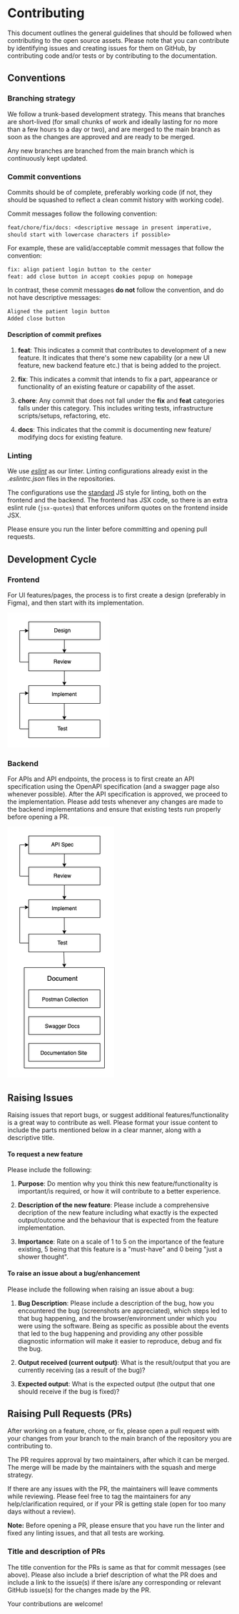 # Contributing

This document outlines the general guidelines that should be followed when contributing to the open source assets.
Please note that you can contribute by identifying issues and creating issues for them on GitHub, by contributing code and/or tests or by contributing to the documentation.

## Conventions

### Branching strategy

We follow a trunk-based development strategy. This means that branches are short-lived (for small chunks of work and ideally lasting for no more than a few hours to a day or two), and are merged to the main branch as soon as the changes are approved and are ready to be merged.

Any new branches are branched from the main branch which is continuously kept updated.

### Commit conventions

Commits should be of complete, preferably working code (if not, they should be squashed to reflect a clean commit history with working code).

Commit messages follow the following convention:

```
feat/chore/fix/docs: <descriptive message in present imperative, should start with lowercase characters if possible>
```

For example, these are valid/acceptable commit messages that follow the convention:

```
fix: align patient login button to the center
feat: add close button in accept cookies popup on homepage
```

In contrast, these commit messages **do not** follow the convention, and do not have descriptive messages:

```
Aligned the patient login button
Added close button
```

#### Description of commit prefixes

1. **feat**: This indicates a commit that contributes to development of a new feature. It indicates that there's some new capability (or a new UI feature, new backend feature etc.) that is being added to the project.

2. **fix**: This indicates a commit that intends to fix a part, appearance or functionality of an existing feature or capability of the asset.

3. **chore**: Any commit that does not fall under the **fix** and **feat** categories falls under this category. This includes writing tests, infrastructure scripts/setups, refactoring, etc.

4. **docs**: This indicates that the commit is documenting new feature/ modifying docs for existing feature. 

### Linting

We use [_eslint_](https://eslint.org/) as our linter. Linting configurations already exist in the _.eslintrc.json_ files in the repositories.

The configurations use the [standard](https://standardjs.com/) JS style for linting, both on the frontend and the backend. The frontend has JSX code, so there is an extra eslint rule (`jsx-quotes`) that enforces uniform quotes on the frontend inside JSX.

Please ensure you run the linter before committing and opening pull requests.

## Development Cycle

### Frontend

For UI features/pages, the process is to first create a design (preferably in Figma), and then start with its implementation.

![Frontend Development Cycle](./fe_sdlc.drawio.png)

### Backend

For APIs and API endpoints, the process is to first create an API specification using the OpenAPI specification (and a swagger page also whenever possible). After the API specification is approved, we proceed to the implementation. 
Please add tests whenever any changes are made to the backend implementations and ensure that existing tests run properly before opening a PR.

![Backend Development Cycle](./be_sdlc.drawio.png)

## Raising Issues

Raising issues that report bugs, or suggest additional features/functionality is a great way to contribute as well. Please format your issue content to include the parts mentioned below in a clear manner, along with a descriptive title.

#### To request a new feature

Please include the following:

1. **Purpose**: Do mention why you think this new feature/functionality is important/is required, or how it will contribute to a better experience.

2. **Description of the new feature**: Please include a comprehensive decription of the new feature including what exactly is the expected output/outcome and the behaviour that is expected from the feature implementation.

3. **Importance**: Rate on a scale of 1 to 5 on the importance of the feature existing, 5 being that this feature is a "must-have" and 0 being "just a shower thought".

#### To raise an issue about a bug/enhancement

Please include the following when raising an issue about a bug:

1. **Bug Description**: Please include a description of the bug, how you encountered the bug (screenshots are appreciated), which steps led to that bug happening, and the browser/environment under which you were using the software. Being as specific as possible about the events that led to the bug happening and providing any other possible diagnostic information will make it easier to reproduce, debug and fix the bug.

2. **Output received (current output)**: What is the result/output that you are currently receiving (as a result of the bug)?

3. **Expected output**: What is the expected output (the output that one should receive if the bug is fixed)?

## Raising Pull Requests (PRs)

After working on a feature, chore, or fix, please open a pull request with your changes from your branch to the main branch of the repository you are contributing to.

The PR requires approval by two maintainers, after which it can be merged. The merge will be made by the maintainers with the squash and merge strategy.

If there are any issues with the PR, the maintainers will leave comments while reviewing. Please feel free to tag the maintainers for any help/clarification required, or if your PR is getting stale (open for too many days without a review).

**Note:** Before opening a PR, please ensure that you have run the linter and fixed any linting issues, and that all tests are working.

### Title and description of PRs

The title convention for the PRs is same as that for commit messages (see above). Please also include a brief description of what the PR does and include a link to the issue(s) if there is/are any corresponding or relevant GitHub issue(s) for the changes made by the PR.

Your contributions are welcome!